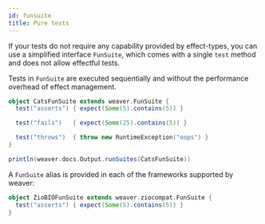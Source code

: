 ```yaml
---
id: funsuite
title: Pure tests
---
```


If your tests do not require any capability provided by effect-types, you can use a simplified interface `FunSuite`,
which comes with a single `test` method and does not allow effectful tests.

Tests in `FunSuite` are executed sequentially and without the performance overhead of effect
management.


```scala mdoc
object CatsFunSuite extends weaver.FunSuite {
  test("asserts") { expect(Some(5).contains(5)) }

  test("fails")   { expect(Some(25).contains(5)) }

  test("throws")  { throw new RuntimeException("oops") }
}
```

```scala mdoc:passthrough
println(weaver.docs.Output.runSuites(CatsFunSuite))
```

A `FunSuite` alias is provided in each of the frameworks supported by weaver:

```scala mdoc
object ZioBIOFunSuite extends weaver.ziocompat.FunSuite {
  test("asserts") { expect(Some(5).contains(5)) }
}
```
